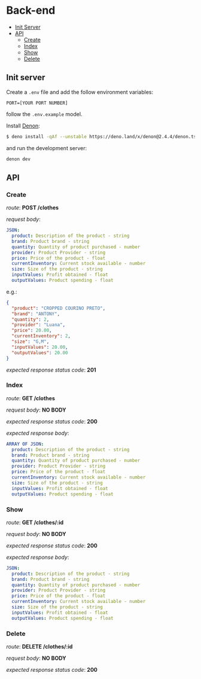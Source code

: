 # Back-end
- [Init Server](#init-server)
- [API](#api)
  - [Create](#create)
  - [Index](#index)
  - [Show](#show)
  - [Delete](#delete)
## Init server
Create a `.env` file and add the follow environment variables:
```dotenv
PORT=[YOUR PORT NUMBER]
```
follow the `.env.example` model.

Install [Denon](https://deno.land/x/denon):
```bash
$ deno install -qAf --unstable https://deno.land/x/denon@2.4.4/denon.ts
```
and run the development server:
```bash
denon dev
```

## API

### Create
_route_: **POST /clothes**

_request body_:
```yml
JSON:
  product: Description of the product - string 
  brand: Product brand - string
  quantity: Quantity of product purchased - number
  provider: Product Provider - string
  price: Price of the product - float
  currentInventory: Current stock available - number
  size: Size of the product - string
  inputValues: Profit obtained - float
  outputValues: Product spending - float
```
e.g.:
```json
{
  "product": "CROPPED COURINO PRETO",
  "brand": "ANTONY",
  "quantity": 2,
  "provider": "Luana", 
  "price": 20.00, 
  "currentInventory": 2, 
  "size": "G,M", 
  "inputValues": 20.00, 
  "outputValues": 20.00
}
```

_expected response status code_: **201**

### Index
_route_: **GET /clothes**

_request body_: **NO BODY**

_expected response status code_: **200**

_expected response body_:
```yml
ARRAY OF JSON:
  product: Description of the product - string 
  brand: Product brand - string
  quantity: Quantity of product purchased - number
  provider: Product Provider - string
  price: Price of the product - float
  currentInventory: Current stock available - number
  size: Size of the product - string
  inputValues: Profit obtained - float
  outputValues: Product spending - float
```

### Show
_route_: **GET /clothes/:id**

_request body_: **NO BODY**

_expected response status code_: **200**

_expected response body_:
```yml
JSON:
  product: Description of the product - string 
  brand: Product brand - string
  quantity: Quantity of product purchased - number
  provider: Product Provider - string
  price: Price of the product - float
  currentInventory: Current stock available - number
  size: Size of the product - string
  inputValues: Profit obtained - float
  outputValues: Product spending - float
```
### Delete
_route_: **DELETE /clothes/:id**

_request body_: **NO BODY**

_expected response status code_: **200**

